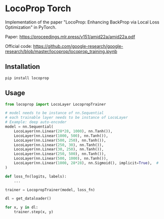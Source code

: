 # LocoProp Torch

Implementation of the paper "LocoProp: Enhancing BackProp via Local Loss Optimization" in PyTorch.

Paper: https://proceedings.mlr.press/v151/amid22a/amid22a.pdf

Official code: https://github.com/google-research/google-research/blob/master/locoprop/locoprop_training.ipynb

## Installation

```
pip install locoprop
```

## Usage

```python
from locoprop import LocoLayer LocopropTrainer

# model needs to be instance of nn.Sequential
# each trainable layer needs to be instance of LocoLayer
# Example: deep auto-encoder
model = nn.Sequential(
    LocoLayer(nn.Linear(28*28, 1000), nn.Tanh()),
    LocoLayer(nn.Linear(1000, 500), nn.Tanh()),
    LocoLayer(nn.Linear(500, 250), nn.Tanh()),
    LocoLayer(nn.Linear(250, 30), nn.Tanh()),
    LocoLayer(nn.Linear(30, 250), nn.Tanh()),
    LocoLayer(nn.Linear(250, 500), nn.Tanh()),
    LocoLayer(nn.Linear(500, 1000), nn.Tanh()),
    LocoLayer(nn.Linear(1000, 28*28), nn.Sigmoid(), implicit=True),  # implicit means the activation only is applied during local optimization
)

def loss_fn(logits, labels):
    ...

trainer = LocopropTrainer(model, loss_fn)

dl = get_dataloader()

for x, y in dl:
    trainer.step(x, y)
```